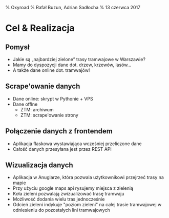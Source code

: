 % Oxyroad
% Rafał Buzun, Adrian Sadłocha
% 13 czerwca 2017

# Cel & Realizacja

## Pomysł

- Jakie są „najbardziej zielone” trasy tramwajowe w Warszawie?
- Mamy do dyspozycji dane dot. drzew, krzewów, lasów…
- A także dane online dot. tramwajów!

## Scrape'owanie danych

- Dane online: skrypt w Pythonie + VPS
- Dane offlne
    - ZTM: archiwum
    - ZTM: scrape'owanie strony

## Połączenie danych z frontendem
- Aplikacja flaskowa wystawiająca wcześniej przeliczone dane
- Całość danych przesyłana jest przez REST API

## Wizualizacja danych
- Aplikacja w Anuglarze, która pozwala użytkownikowi przejrzeć trasy na mapie
- Przy użyciu google maps api rysujemy miejsca z zielenią
- Koła zieleni pozwalają zwizualizować trasę tramwaju
- Możliwość dodania wielu tras jednocześnie
- Odcień zieleni indykuje "poziom zieleni" na całej trasie tramwajowej w odniesieniu do
  pozostałych lini tramwajowych
